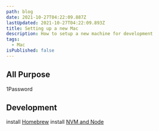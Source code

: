 ```yaml
---
path: blog
date: 2021-10-27T04:22:09.887Z
lastUpdated: 2021-10-27T04:22:09.893Z
title: Setting up a new Mac
description: How to setup a new machine for development
tags:
  - Mac
isPublished: false
---
```

## All Purpose
1Password

## Development
install [Homebrew](https://brew.sh)
install [NVM and Node](https://tecadmin.net/install-nvm-macos-with-homebrew/)